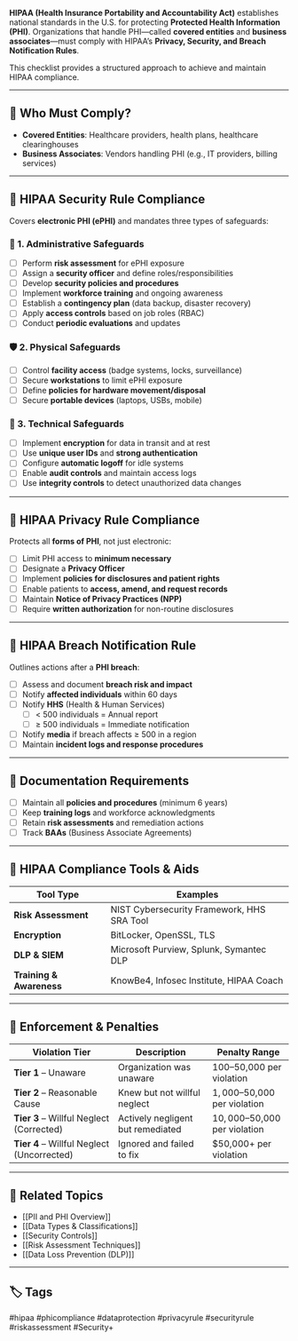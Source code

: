 **HIPAA (Health Insurance Portability and Accountability Act)** establishes national standards in the U.S. for protecting **Protected Health Information (PHI)**. Organizations that handle PHI—called **covered entities** and **business associates**—must comply with HIPAA’s **Privacy, Security, and Breach Notification Rules**.

This checklist provides a structured approach to achieve and maintain HIPAA compliance.

---

## 🎯 Who Must Comply?

- **Covered Entities**: Healthcare providers, health plans, healthcare clearinghouses
- **Business Associates**: Vendors handling PHI (e.g., IT providers, billing services)

---

## 🔐 HIPAA Security Rule Compliance

Covers **electronic PHI (ePHI)** and mandates three types of safeguards:

### 🧱 1. Administrative Safeguards

- [ ] Perform **risk assessment** for ePHI exposure
- [ ] Assign a **security officer** and define roles/responsibilities
- [ ] Develop **security policies and procedures**
- [ ] Implement **workforce training** and ongoing awareness
- [ ] Establish a **contingency plan** (data backup, disaster recovery)
- [ ] Apply **access controls** based on job roles (RBAC)
- [ ] Conduct **periodic evaluations** and updates

### 🛡️ 2. Physical Safeguards

- [ ] Control **facility access** (badge systems, locks, surveillance)
- [ ] Secure **workstations** to limit ePHI exposure
- [ ] Define **policies for hardware movement/disposal**
- [ ] Secure **portable devices** (laptops, USBs, mobile)

### 🧮 3. Technical Safeguards

- [ ] Implement **encryption** for data in transit and at rest
- [ ] Use **unique user IDs** and **strong authentication**
- [ ] Configure **automatic logoff** for idle systems
- [ ] Enable **audit controls** and maintain access logs
- [ ] Use **integrity controls** to detect unauthorized data changes

---

## 🔏 HIPAA Privacy Rule Compliance

Protects all **forms of PHI**, not just electronic:

- [ ] Limit PHI access to **minimum necessary**
- [ ] Designate a **Privacy Officer**
- [ ] Implement **policies for disclosures and patient rights**
- [ ] Enable patients to **access, amend, and request records**
- [ ] Maintain **Notice of Privacy Practices (NPP)**
- [ ] Require **written authorization** for non-routine disclosures

---

## 📣 HIPAA Breach Notification Rule

Outlines actions after a **PHI breach**:

- [ ] Assess and document **breach risk and impact**
- [ ] Notify **affected individuals** within 60 days
- [ ] Notify **HHS** (Health & Human Services)
  - [ ] < 500 individuals = Annual report
  - [ ] ≥ 500 individuals = Immediate notification
- [ ] Notify **media** if breach affects ≥ 500 in a region
- [ ] Maintain **incident logs and response procedures**

---

## 🧰 Documentation Requirements

- [ ] Maintain all **policies and procedures** (minimum 6 years)
- [ ] Keep **training logs** and workforce acknowledgments
- [ ] Retain **risk assessments** and remediation actions
- [ ] Track **BAAs** (Business Associate Agreements)

---

## 🧪 HIPAA Compliance Tools & Aids

| Tool Type          | Examples                                         |
|--------------------|--------------------------------------------------|
| **Risk Assessment** | NIST Cybersecurity Framework, HHS SRA Tool      |
| **Encryption**      | BitLocker, OpenSSL, TLS                         |
| **DLP & SIEM**      | Microsoft Purview, Splunk, Symantec DLP         |
| **Training & Awareness**| KnowBe4, Infosec Institute, HIPAA Coach   |

---

## 📌 Enforcement & Penalties

| Violation Tier             | Description                                  | Penalty Range                     |
|----------------------------|----------------------------------------------|-----------------------------------|
| **Tier 1** – Unaware       | Organization was unaware                    | $100–$50,000 per violation        |
| **Tier 2** – Reasonable Cause | Knew but not willful neglect              | $1,000–$50,000 per violation      |
| **Tier 3** – Willful Neglect (Corrected) | Actively negligent but remediated   | $10,000–$50,000 per violation     |
| **Tier 4** – Willful Neglect (Uncorrected) | Ignored and failed to fix         | $50,000+ per violation            |

---

## 📎 Related Topics

- [[PII and PHI Overview]]
- [[Data Types & Classifications]]
- [[Security Controls]]
- [[Risk Assessment Techniques]]
- [[Data Loss Prevention (DLP)]]

---

## 🏷 Tags

#hipaa #phicompliance #dataprotection #privacyrule #securityrule #riskassessment #Security+
